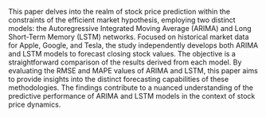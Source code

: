 This paper delves into the realm of stock price prediction within the constraints of the efficient market hypothesis, employing two distinct models: the Autoregressive Integrated Moving Average (ARIMA) and Long Short-Term Memory (LSTM) networks. Focused on historical market data for Apple, Google, and Tesla, the study independently develops both ARIMA and LSTM models to forecast closing stock values. The objective is a straightforward comparison of the results derived from each model. By evaluating the RMSE and MAPE values of ARIMA and LSTM, this paper aims to provide insights into the distinct forecasting capabilities of these methodologies. The findings contribute to a nuanced understanding of the predictive performance of ARIMA and LSTM models in the context of stock price dynamics.

